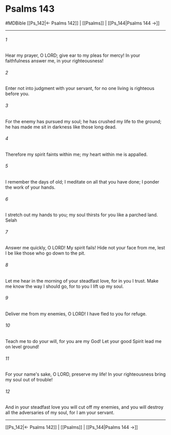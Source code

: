 # Psalms 143
#MDBible
[[Ps_142|← Psalms 142]] | [[Psalms]] | [[Ps_144|Psalms 144 →]]

***

###### 1 
Hear my prayer, O LORD; give ear to my pleas for mercy! In your faithfulness answer me, in your righteousness! 

###### 2 
Enter not into judgment with your servant, for no one living is righteous before you. 

###### 3 
For the enemy has pursued my soul; he has crushed my life to the ground; he has made me sit in darkness like those long dead. 

###### 4 
Therefore my spirit faints within me; my heart within me is appalled. 

###### 5 
I remember the days of old; I meditate on all that you have done; I ponder the work of your hands. 

###### 6 
I stretch out my hands to you; my soul thirsts for you like a parched land. Selah 

###### 7 
Answer me quickly, O LORD! My spirit fails! Hide not your face from me, lest I be like those who go down to the pit. 

###### 8 
Let me hear in the morning of your steadfast love, for in you I trust. Make me know the way I should go, for to you I lift up my soul. 

###### 9 
Deliver me from my enemies, O LORD! I have fled to you for refuge. 

###### 10 
Teach me to do your will, for you are my God! Let your good Spirit lead me on level ground! 

###### 11 
For your name's sake, O LORD, preserve my life! In your righteousness bring my soul out of trouble! 

###### 12 
And in your steadfast love you will cut off my enemies, and you will destroy all the adversaries of my soul, for I am your servant. 

***

[[Ps_142|← Psalms 142]] | [[Psalms]] | [[Ps_144|Psalms 144 →]]
